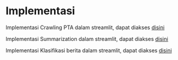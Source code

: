 # Implementasi

Implementasi Crawling PTA dalam streamlit, dapat diakses
[disini](https://sayvq5usmpqptc47d7wgut.streamlit.app/)

Implementasi Summarization dalam streamlit, dapat diakses
[disini](https://8a6k4fapp77asnh5n3it3gh.streamlit.app/)

Implementasi Klasifikasi berita dalam streamlit, dapat diakses
[disini](https://ppwclassificationdetik-y8hcbluzjgp54cfvbgvzvj.streamlit.app/)
